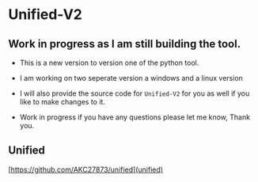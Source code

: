 # Unified-V2

## Work in progress as I am still building the tool. 
* This is a new version to version one of the python tool. 
* I am working on two seperate version a windows and a linux version
* I will also provide the source code for `Unified-V2` for you as well if you like to make changes to it. 

* Work in progress if you have any questions please let me know, Thank you.  


## Unified
[https://github.com/AKC27873/unified](unified)
